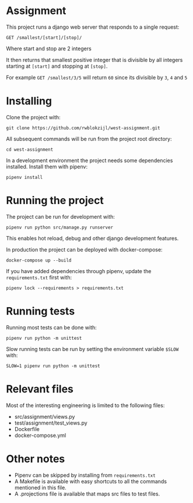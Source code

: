 # Assignment

This project runs a django web server that responds to a single request:

`GET /smallest/[start]/[stop]/`

Where start and stop are 2 integers

It then returns that smallest positive integer that is divisible by all integers
starting at `[start]` and stopping at `[stop]`.

For example
`GET /smallest/3/5` will return `60` since its divisible by `3`, `4` and `5`

# Installing

Clone the project with:

`git clone https://github.com/rwblokzijl/west-assignment.git`

All subsequent commands will be run from the project root directory:

`cd west-assignment`

In a development environment the project needs some dependencies installed.
Install them with pipenv:

`pipenv install`

# Running the project

The project can be run for development with:

`pipenv run python src/manage.py runserver`

This enables hot reload, debug and other django development features.

In production the project can be deployed with docker-compose:

`docker-compose up --build`

If you have added dependencies through pipenv, update the `requirements.txt`
first with:

`pipenv lock --requirements > requirements.txt`

# Running tests

Running most tests can be done with:

`pipenv run python -m unittest`

Slow running tests can be run by setting the environment variable `$SLOW` with:

`SLOW=1 pipenv run python -m unittest`

# Relevant files

Most of the interesting engineering is limited to the following files:

- src/assignment/views.py
- test/assignment/test_views.py
- Dockerfile
- docker-compose.yml

# Other notes

- Pipenv can be skipped by installing from `requirements.txt`
- A Makefile is available with easy shortcuts to all the commands mentioned in
  this file.
- A .projections file is available that maps src files to test files.

